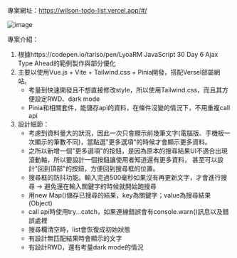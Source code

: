 專案網址：https://wilson-todo-list.vercel.app/#/

![image](https://github.com/North-Wang/todoList/assets/103781180/2a91e212-a411-4eb6-a972-a7e5b954e742)

專案介紹：
1. 根據https://codepen.io/tariso/pen/LyoaRM JavaScript 30 Day 6 Ajax Type Ahead的範例製作與部分優化
2. 主要以使用Vue.js + Vite + Tailwind.css + Pinia開發，搭配Versel部屬網站。
   * 考量到快速開發且不想直接修改style，所以使用Tailwind.css，而且其方便設定RWD、dark mode
   * Pinia和相關套件，能儲存api的資料，在條件沒變的情況下，不用重複call api
3. 設計細節：
    * 考慮到資料量大的狀況，因此一次只會顯示前幾筆文字(電腦版、手機板一次顯示的筆數不同)，當點選"更多選項"的時候才會顯示更多資料。
    * 之所以新增一個"更多選項"的按鈕，是因為原本的搜尋結果UI不適合出現滾動軸，所以要設計一個按鈕讓使用者知道還有更多資料，
      甚至可以設計"回到頂部"的按鈕，方便回到搜尋框的位置。
    * 搜尋框的防抖功能。輸入完過500毫秒如果沒有再更新文字，才會進行搜尋 -> 避免還在輸入關鍵字的時候就開始跑搜尋
    * 用new Map()儲存已搜尋的結果，key為關鍵字；value為搜尋結果(Object)
    * call api時使用try...catch，如果連線錯誤會有console.warn()訊息以及錯誤處裡
    * 搜尋欄清空時，list會恢復成初始狀態
    * 有設計無匹配結果時會顯示的文字
    * 有設計RWD，還有考量dark mode的情況
  
  
